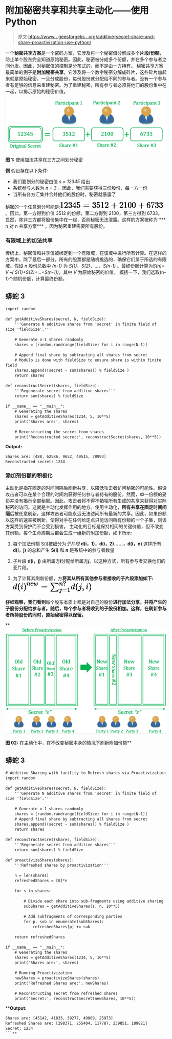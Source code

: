 # 附加秘密共享和共享主动化——使用 Python

> 原文:[https://www . geesforgeks . org/additive-secret-share-and-share-proactivization-use-python/](https://www.geeksforgeeks.org/additive-secret-sharing-and-share-proactivization-using-python/)

一个**秘密共享方案**是一个密码方案，它涉及将一个秘密值分解成多个**片段/份额**，防止单个股东完全知道原始秘密。因此，秘密被分成多个份额，并在多个参与者之间分发。因此，对秘密值的控制是分布式的，而不是由一方持有。
秘密共享方案最简单的例子是**附加秘密共享**，它涉及将一个数字秘密分解成碎片，这些碎片加起来就是原始秘密。一旦分成股份，每份股份就分配给不同的参与者。没有一个参与者有足够的信息来重建秘密。为了重建秘密，所有参与者必须将他们的股份集中在一起，以揭示原始的秘密价值。

[![Additive secret sharing](img/470b9e4e4399436e868392ba1e1ce0d1.png)](https://media.geeksforgeeks.org/wp-content/uploads/20200517223104/82B95E52-C8A5-4F6B-A712-95B526A3E9AF.png)

**图 1:** 使用加法共享在三方之间划分秘密

**例**
假设存在以下条件:

*   我们要划分的秘密由值 *s = 12345* 给出
*   系统参与人数为 *n = 3* 。因此，我们需要获得三份股份，每一方一份
*   当所有各方汇集并合并他们的股份时，秘密就暴露了

秘密的一个任意划分可能是:![12345 = 3512 + 2100 + 6733    ](img/93305e52b0153cffe25cb703068a9533.png "Rendered by QuickLaTeX.com")。因此，第一方得到价值 3512 的份额，第二方得到 2100，第三方得到 6733。显然，除非三方都将股份集中在一起，否则秘密无法泄露。这样的方案被称为 *** n 对 n 共享方案*** ，因为秘密重建需要所有股份。

### 有限域上的加法共享

传统上，秘密值和共享值被绑定到一个有限域，在该域中进行所有计算。在这样的方案中，除了最后一部分，所有的股票都是随机挑选的，确保它们属于所选的有限域。假设 *n* 股份总数中 *(n-1)* 为 *S(1)、S(2)、…、S(n-1)* 。最终份额计算为*S(n)= V –( S(1)+S(2)+…+S(n-1))*，其中 *V* 为原始秘密的价值。
概括一下，我们选取(n-1)个随机份额，计算最终份额。

## 蟒蛇 3

```
import random

def getAdditiveShares(secret, N, fieldSize):
    '''Generate N additive shares from 'secret' in finite field of size 'fieldSize'.'''

    # Generate n-1 shares randomly
    shares = [random.randrange(fieldSize) for i in range(N-1)]

    # Append final share by subtracting all shares from secret
    # Modulo is done with fieldSize to ensure share is within finite field
    shares.append((secret - sum(shares)) % fieldSize )
    return shares

def reconstructSecret(shares, fieldSize):
    '''Regenerate secret from additive shares'''
    return sum(shares) % fieldSize

if __name__ == "__main__":
    # Generating the shares
    shares = getAdditiveShares(1234, 5, 10**5)
    print('Shares are:', shares)

    # Reconstructing the secret from shares
    print('Reconstructed secret:', reconstructSecret(shares, 10**5))
```

**Output:** 

```
Shares are: [488, 62586, 9652, 49515, 78993]
Reconstructed secret: 1234
```

### 添加剂份额的积极化

主动化是指在固定的时间间隔后刷新共享，以降低攻击者访问秘密的可能性。假设攻击者可以在某个合理的时间内获得任何参与者持有的股份。然而，单一份额的妥协并没有揭示全部秘密。因此，攻击者将不得不牺牲所有生成的共享来获得对实际秘密的访问。这就是主动化发挥作用的地方。使用主动化，**所有共享在固定时间间隔**后被任意刷新，这样攻击者可能永远无法访问所有最新的共享。因此，如果份额以这样的速率被刷新，使得对手在任何给定点只能访问所有份额的一个子集，则该方案受到保护而不会受到损害。
主动化的目标是保持相同的关键价值，但不改变其份额。每个生命周期后都会生成一组新的附加份额，如下所示:

1.  每个加法份额 S(i)被细分为*子片段* **d(i，1)，d(i，2)……，d(i，n)** 这样所有 **d(i，j)** 的总和产生 **S(i)** 和 ***n*** 是系统中的参与者数量

2.  子片段 **d(i，j)** 由所属方***I***分配给所属方***j***。以这种方式，所有参与者交换他们的亚片段。
3.  为了计算其刷新份额，方**将其从所有其他参与者接收的子片段添加如下:![{d(i)}^{new}={\sum_{j=1}^{n?}}{d(j, i)}](img/2221301ac25fe2aa6abe6d33e837e91f.png "Rendered by QuickLaTeX.com")**

**仔细观察，我们看到**每个股东本质上都是对自己的股份**进行加法分享，并将产生的子股份分配给参与者。随后，每个参与者将收到的子股份相加。这样，在刷新参与者所持股份的同时，原始秘密得以保留。** 

**[![Proactivization of Additive Shares](img/c0bd3c5f0fdb8a0cde9781e4ae878a7d.png)](https://media.geeksforgeeks.org/wp-content/uploads/20200517231407/C0A593EF-8810-443B-8E63-461F66F96D2F.png)

**图 02:** 在主动化中，在不改变秘密本身的情况下刷新附加份额** 

## **蟒蛇 3**

```
# Additive Sharing with facility to Refresh shares via Proactivization
import random

def getAdditiveShares(secret, N, fieldSize):
    '''Generate N additive shares from 'secret' in finite field of size 'fieldSize'.'''

    # Generate n-1 shares randomly
    shares = [random.randrange(fieldSize) for i in range(N-1)]
    # Append final share by subtracting all shares from secret
    shares.append((secret - sum(shares)) % fieldSize )
    return shares

def reconstructSecret(shares, fieldSize):
    '''Regenerate secret from additive shares'''
    return sum(shares) % fieldSize

def proactivizeShares(shares):
    '''Refreshed shares by proactivization'''

    n = len(shares)
    refreshedShares = [0]*n

    for s in shares:

        # Divide each share into sub-fragments using additive sharing
        subShares = getAdditiveShares(s, n, 10**5)

        # Add subfragments of corresponding parties
        for p, sub in enumerate(subShares):
            refreshedShares[p] += sub

    return refreshedShares

if __name__ == "__main__":
    # Generating the shares
    shares = getAdditiveShares(1234, 5, 10**5)
    print('Shares are:', shares)

    # Running Proactivization
    newShares = proactivizeShares(shares)
    print('Refreshed Shares are:', newShares)

    # Reconstructing secret from refreshed shares
    print('Secret:', reconstructSecret(newShares, 10**5))
```

****Output:** 

```
Shares are: [45142, 41833, 39277, 49009, 25973]
Refreshed Shares are: [298371, 255404, 117787, 239851, 189821]
Secret: 1234
```**
